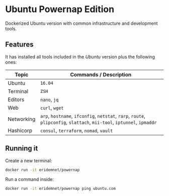 # Ubuntu Powernap Edition

Dockerized Ubuntu version with common infrastructure and development tools.

## Features

It has installed all tools included in the *Ubuntu* version plus the following ones:

| Topic         | Commands / Description     |
| ------------- |-------------|
| Ubuntu        | `16.04` |
| Terminal      | `ZSH` |
| Editors       | `nano`, `jq` |
| Web           | `curl`, `wget` |
| Networking    | `arp`, `hostname`, `ifconfig`, `netstat`, `rarp`, `route`, `plipconfig`, `slattach`, `mii-tool`, `iptunnel`, `ipmaddr` |
| Hashicorp     | `consul`, `terraform`, `nomad`, `vault` |

## Running it

Create a new terminal:

```sh
docker run -it eridemnet/powernap
```

Run a command inside:

```sh
docker run -it eridemnet/powernap ping ubuntu.com
```
